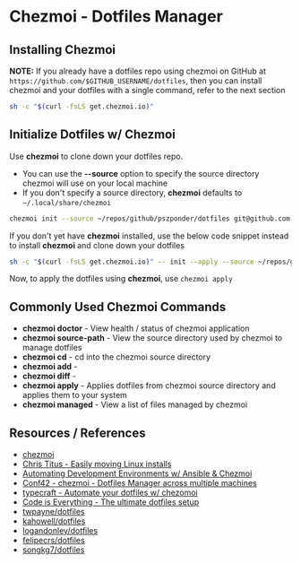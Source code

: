 # Chezmoi - Dotfiles Manager

## Installing Chezmoi

**NOTE:** If you already have a dotfiles repo using chezmoi on GitHub at `https://github.com/$GITHUB_USERNAME/dotfiles`, then you can install chezmoi and your dotfiles with a single command, refer to the next section

```sh
sh -c "$(curl -fsLS get.chezmoi.io)"
```

## Initialize Dotfiles w/ Chezmoi

Use **chezmoi** to clone down your dotfiles repo.
- You can use the **--source** option to specify the source directory chezmoi will use on your local machine
- If you don't specify a source directory, **chezmoi** defaults to `~/.local/share/chezmoi`

```sh
chezmoi init --source ~/repos/github/pszponder/dotfiles git@github.com:pszponder/dotfiles.git
```

If you don't yet have **chezmoi** installed, use the below code snippet instead to install **chezmoi** and clone down your dotfiles

```sh
sh -c "$(curl -fsLS get.chezmoi.io)" -- init --apply --source ~/repos/github/pszponder/dotfiles git@github.com:pszponder/dotfiles.git
```

Now, to apply the dotfiles using **chezmoi**, use `chezmoi apply`

## Commonly Used Chezmoi Commands

- **chezmoi doctor** - View health / status of chezmoi application
- **chezmoi source-path** - View the source directory used by chezmoi to manage dotfiles
- **chezmoi cd** - cd into the chezmoi source directory
- **chezmoi add** -
- **chezmoi diff** -
- **chezmoi apply** - Applies dotfiles from chezmoi source directory and applies them to your system
- **chezmoi managed** - View a list of files managed by chezmoi

## Resources / References

- [chezmoi](https://www.chezmoi.io/)
- [Chris Titus - Easily moving Linux installs](https://christitus.com/chezmoi/)
- [Automating Development Environments w/ Ansible & Chezmoi](https://www.youtube.com/watch?v=P4nI1VhoN2Y)
- [Conf42 - chezmoi - Dotfiles Manager across multiple machines](https://www.youtube.com/watch?v=JrCMCdvoMAw)
- [typecraft - Automate your dotfiles w/ chezomoi](https://typecraft.dev/tutorial/our-place-chezmoi)
- [Code is Everything - The ultimate dotfiles setup](https://www.youtube.com/watch?v=-RkANM9FfTM)
- [twpayne/dotfiles](https://github.com/twpayne/dotfiles)
- [kahowell/dotfiles](https://github.com/kahowell/dotfiles)
- [logandonley/dotfiles](https://github.com/logandonley/dotfiles)
- [felipecrs/dotfiles](https://github.com/felipecrs/dotfiles)
- [songkg7/dotfiles](https://github.com/songkg7/dotfiles)